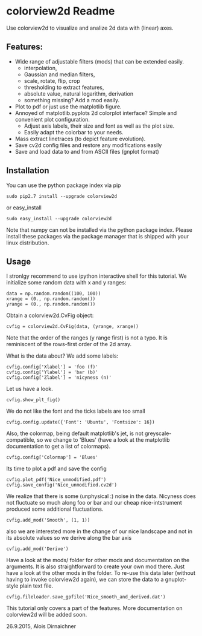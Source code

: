 colorview2d Readme
==================

Use colorview2d to visualize and analize 2d data with (linear) axes. 


Features:
------------

* Wide range of adjustable filters (mods) that can be extended easily.
  - interpolation,
  - Gaussian and median filters, 
  - scale, rotate, flip, crop
  - thresholding to extract features,
  - absolute value, natural logarithm, derivation
  - something missing? Add a mod easily.
* Plot to pdf or just use the matplotlib figure.
* Annoyed of matplotlib.pyplots 2d colorplot interface? Simple and convenient plot configuration.
  - Adjust axis labels, their size and font as well as the plot size.
  - Easily adapt the colorbar to your needs.
* Mass extract linetraces (to depict feature evolution). 
* Save cv2d config files and restore any modifications easily
* Save and load data to and from ASCII files (gnplot format)
 

Installation
-----------------

You can use the python package index via pip

    sudo pip2.7 install --upgrade colorview2d

or easy_install

    sudo easy_install --upgrade colorview2d

 Note that numpy can not be installed via the
 python package index. Please install these packages via the package
 manager that is shipped with your linux distribution.

Usage
-------

I stronlgy recommend to use ipython interactive shell for this tutorial.
We initialize some random data with x and y ranges:

    data = np.random.random((100, 100))
    xrange = (0., np.random.random())
    yrange = (0., np.random.random())

Obtain a colorview2d.CvFig object:

    cvfig = colorview2d.CvFig(data, (yrange, xrange))

Note that the order of the ranges (y range first) is not a typo.
It is reminiscent of the rows-first order of the 2d array.

What is the data about? We add some labels:

    cvfig.config['Xlabel'] = 'foo (f)'
    cvfig.config['Ylabel'] = 'bar (b)'
    cvfig.config['Zlabel'] = 'nicyness (n)'

Let us have a look.

    cvfig.show_plt_fig()

We do not like the font and the ticks labels are too small

    cvfig.config.update({'Font': 'Ubuntu', 'Fontsize': 16})

Also, the colormap, being default matplotlib's jet, is not greyscale-compatible, so we change to
'Blues' (have a look at the matplotlib documentation to get a list of colormaps).

    cvfig.config['Colormap'] = 'Blues'

Its time to plot a pdf and save the config

    cvfig.plot_pdf('Nice_unmodified.pdf')
    cvfig.save_config('Nice_unmodified.cv2d')

We realize that there is some (unphysical :) noise in the data. Nicyness does not fluctuate
so much along foo or bar and our cheap nice-intstrument produced some additional fluctuations.

    cvfig.add_mod('Smooth', (1, 1))

also we are interested more in the change of our nice landscape and not in its absolute
values so we derive along the bar axis

    cvfig.add_mod('Derive')

Have a look at the mods/ folder for other mods and documentation on the arguments.
It is also straightforward to create your own mod there. Just have a look at the other mods
in the folder.
To re-use this data later (without having to invoke colorview2d again), we can store
the data to a gnuplot-style plain text file.

    cvfig.fileloader.save_gpfile('Nice_smooth_and_derived.dat')

This tutorial only covers a part of the features.
More documentation on colorview2d will be added soon.

26.9.2015, Alois Dirnaichner
